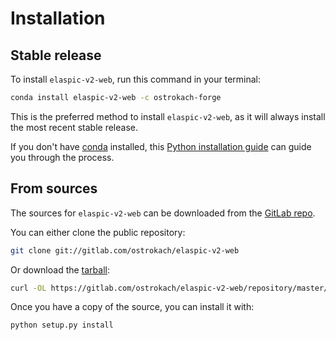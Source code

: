 # Installation

## Stable release

To install `elaspic-v2-web`, run this command in your terminal:

```bash
conda install elaspic-v2-web -c ostrokach-forge
```

This is the preferred method to install `elaspic-v2-web`, as it will always install the most recent stable release.

If you don't have [conda] installed, this [Python installation guide] can guide
you through the process.

[conda]: https://conda.io
[Python installation guide]: https://conda.io/docs/user-guide/install/index.html

## From sources

The sources for `elaspic-v2-web` can be downloaded from the [GitLab repo].

You can either clone the public repository:

```bash
git clone git://gitlab.com/ostrokach/elaspic-v2-web
```

Or download the [tarball]:

```bash
curl -OL https://gitlab.com/ostrokach/elaspic-v2-web/repository/master/archive.tar
```

Once you have a copy of the source, you can install it with:

```bash
python setup.py install
```

[GitLab repo]: https://gitlab.com/ostrokach/elaspic-v2-web
[tarball]: https://gitlab.com/ostrokach/elaspic-v2-web/repository/master/archive.tar

